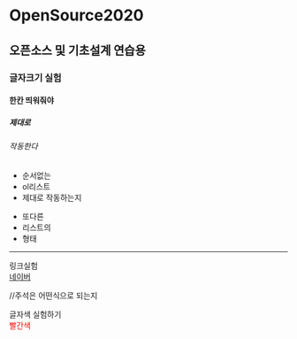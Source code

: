 # OpenSource2020
## 오픈소스 및 기초설계 연습용<br/>
### 글자크기 실험<br/>
#### 한칸 띄워줘야<br/>
##### 제대로 <br/>
###### 작동한다 <br/>

- 순서없는<br/>
- ol리스트<br/>
- 제대로 작동하는지<br/>

+ 또다른<br/>
+ 리스트의<br/>
+ 형태<br/>
<hr/>

링크실험<br/>
[네이버](https://naver.com)

//주석은 어떤식으로 되는지<br/>

글자색 실험하기<br/>
<label style="color:red">빨간색</label><br/>
